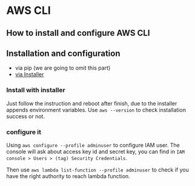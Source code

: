
# AWS CLI

## How to install and configure AWS CLI

## Installation and configuration

- via pip (we are going to omit this part)
- [via Installer](#installer)

[](#installer)

### Install with installer

Just follow the instruction and reboot after finish, due to the installer appends environment variables. Use `aws --version` to check installation success or not.

### configure it

Using `aws configure --profile adminuser` to configure IAM user. The console will ask about access key id and secret key, you can find in `IAM console > Users > (tag) Security Credentials`.

Then use `aws lambda list-function --profile adminuser` to check if you have the right authority to reach lambda function.

